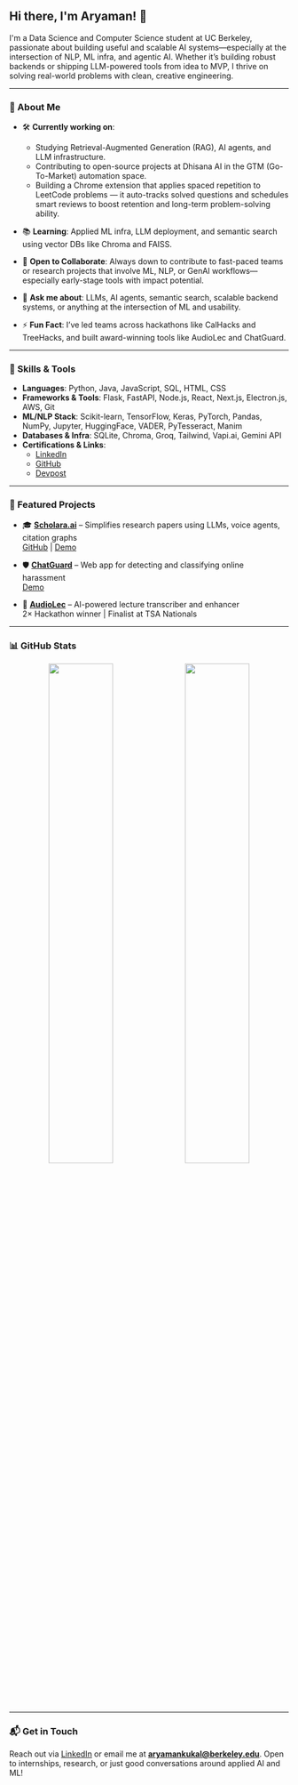 ## Hi there, I'm Aryaman! 👋

I'm a Data Science and Computer Science student at UC Berkeley, passionate about building useful and scalable AI systems—especially at the intersection of NLP, ML infra, and agentic AI. Whether it’s building robust backends or shipping LLM-powered tools from idea to MVP, I thrive on solving real-world problems with clean, creative engineering.

---

### 🧠 About Me

- 🛠️ **Currently working on**:
  - Studying Retrieval-Augmented Generation (RAG), AI agents, and LLM infrastructure.
  - Contributing to open-source projects at Dhisana AI in the GTM (Go-To-Market) automation space.
  - Building a Chrome extension that applies spaced repetition to LeetCode problems — it auto-tracks solved questions and schedules smart reviews to boost retention and long-term problem-solving ability.

- 📚 **Learning**: Applied ML infra, LLM deployment, and semantic search using vector DBs like Chroma and FAISS.
- 🤝 **Open to Collaborate**: Always down to contribute to fast-paced teams or research projects that involve ML, NLP, or GenAI workflows—especially early-stage tools with impact potential.
- 💬 **Ask me about**: LLMs, AI agents, semantic search, scalable backend systems, or anything at the intersection of ML and usability.
- ⚡ **Fun Fact**: I’ve led teams across hackathons like CalHacks and TreeHacks, and built award-winning tools like AudioLec and ChatGuard.

---

### 🧰 Skills & Tools

- **Languages**: Python, Java, JavaScript, SQL, HTML, CSS
- **Frameworks & Tools**: Flask, FastAPI, Node.js, React, Next.js, Electron.js, AWS, Git
- **ML/NLP Stack**: Scikit-learn, TensorFlow, Keras, PyTorch, Pandas, NumPy, Jupyter, HuggingFace, VADER, PyTesseract, Manim
- **Databases & Infra**: SQLite, Chroma, Groq, Tailwind, Vapi.ai, Gemini API
- **Certifications & Links**:
  - [LinkedIn](https://www.linkedin.com/in/aryaman-kukal-2192581a9/)
  - [GitHub](https://github.com/aryamankukal)
  - [Devpost](https://devpost.com/aryamankukal)

---

### 🚀 Featured Projects

- 🎓 [**Scholara.ai**](https://devpost.com/software/scholora-ai) – Simplifies research papers using LLMs, voice agents, citation graphs  
  [GitHub](https://github.com/aryamankukal/CalHacks) | [Demo](https://youtu.be/vqJR_MNoJP0)

- 🛡️ [**ChatGuard**](https://github.com/aryamankukal/ChatGaurdWebApp) – Web app for detecting and classifying online harassment  
  [Demo](https://youtu.be/ybEy9ixKy70?si=SjnbZX9Qj9fnTCIt)

- 🧠 [**AudioLec**](https://github.com/aryamankukal/AudioLec) – AI-powered lecture transcriber and enhancer  
  2× Hackathon winner | Finalist at TSA Nationals

---

### 📊 GitHub Stats

<p align="center">
  <img src="https://github-readme-stats.vercel.app/api?username=aryamankukal&show_icons=true&theme=radical" width="48%" />
  <img src="https://github-readme-stats.vercel.app/api/top-langs/?username=aryamankukal&layout=compact&theme=radical" width="48%" />
</p>

---

### 📬 Get in Touch

Reach out via [LinkedIn](https://www.linkedin.com/in/aryaman-kukal-2192581a9/) or email me at **aryamankukal@berkeley.edu**. Open to internships, research, or just good conversations around applied AI and ML!
